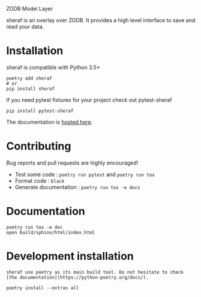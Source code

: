 ZODB Model Layer

sheraf is an overlay over ZODB. It provides a high level interface to save and read your data.

# Installation
sheraf is compatible with Python 3.5+

    poetry add sheraf
    # or
    pip install sheraf

If you need pytest fixtures for your project check out pytest-sheraf

    pip install pytest-sheraf

The documentation is [hosted here](https://deploy.yaal.fr/doc/sheraf/default/).


# Contributing
Bug reports and pull requests are highly encouraged!

 - Test some code : `poetry run pytest` and `poetry run tox`
 - Format code : `black`
 - Generate documentation : `poetry run tox -e docs`

# Documentation

    poetry run tox -e doc
    open build/sphinx/html/index.html

# Development installation

    sheraf use poetry as its main build tool. Do not hesitate to check [the documentation](https://python-poetry.org/docs/).

    poetry install --extras all
